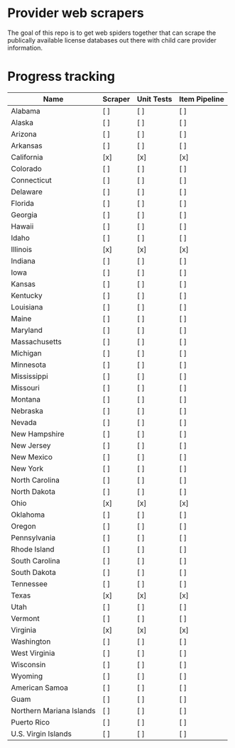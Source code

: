 # Provider web scrapers
The goal of this repo is to get web spiders together that can scrape the publically available license databases out there with
child care provider information.


# Progress tracking

| Name                     | Scraper | Unit Tests | Item Pipeline |
|--------------------------|---------|------------|----------------|
| Alabama                  | [ ]     | [ ]        | [ ]            |
| Alaska                   | [ ]     | [ ]        | [ ]            |
| Arizona                  | [ ]     | [ ]        | [ ]            |
| Arkansas                 | [ ]     | [ ]        | [ ]            |
| California               | [x]     | [x]        | [x]            |
| Colorado                 | [ ]     | [ ]        | [ ]            |
| Connecticut              | [ ]     | [ ]        | [ ]            |
| Delaware                 | [ ]     | [ ]        | [ ]            |
| Florida                  | [ ]     | [ ]        | [ ]            |
| Georgia                  | [ ]     | [ ]        | [ ]            |
| Hawaii                   | [ ]     | [ ]        | [ ]            |
| Idaho                    | [ ]     | [ ]        | [ ]            |
| Illinois                 | [x]     | [x]        | [x]            |
| Indiana                  | [ ]     | [ ]        | [ ]            |
| Iowa                     | [ ]     | [ ]        | [ ]            |
| Kansas                   | [ ]     | [ ]        | [ ]            |
| Kentucky                 | [ ]     | [ ]        | [ ]            |
| Louisiana                | [ ]     | [ ]        | [ ]            |
| Maine                    | [ ]     | [ ]        | [ ]            |
| Maryland                 | [ ]     | [ ]        | [ ]            |
| Massachusetts            | [ ]     | [ ]        | [ ]            |
| Michigan                 | [ ]     | [ ]        | [ ]            |
| Minnesota                | [ ]     | [ ]        | [ ]            |
| Mississippi              | [ ]     | [ ]        | [ ]            |
| Missouri                 | [ ]     | [ ]        | [ ]            |
| Montana                  | [ ]     | [ ]        | [ ]            |
| Nebraska                 | [ ]     | [ ]        | [ ]            |
| Nevada                   | [ ]     | [ ]        | [ ]            |
| New Hampshire            | [ ]     | [ ]        | [ ]            |
| New Jersey               | [ ]     | [ ]        | [ ]            |
| New Mexico               | [ ]     | [ ]        | [ ]            |
| New York                 | [ ]     | [ ]        | [ ]            |
| North Carolina           | [ ]     | [ ]        | [ ]            |
| North Dakota             | [ ]     | [ ]        | [ ]            |
| Ohio                     | [x]     | [x]        | [x]            |
| Oklahoma                 | [ ]     | [ ]        | [ ]            |
| Oregon                   | [ ]     | [ ]        | [ ]            |
| Pennsylvania             | [ ]     | [ ]        | [ ]            |
| Rhode Island             | [ ]     | [ ]        | [ ]            |
| South Carolina           | [ ]     | [ ]        | [ ]            |
| South Dakota             | [ ]     | [ ]        | [ ]            |
| Tennessee                | [ ]     | [ ]        | [ ]            |
| Texas                    | [x]     | [x]        | [x]            |
| Utah                     | [ ]     | [ ]        | [ ]            |
| Vermont                  | [ ]     | [ ]        | [ ]            |
| Virginia                 | [x]     | [x]        | [x]            |
| Washington               | [ ]     | [ ]        | [ ]            |
| West Virginia            | [ ]     | [ ]        | [ ]            |
| Wisconsin                | [ ]     | [ ]        | [ ]            |
| Wyoming                  | [ ]     | [ ]        | [ ]            |
| American Samoa           | [ ]     | [ ]        | [ ]            |
| Guam                     | [ ]     | [ ]        | [ ]            |
| Northern Mariana Islands | [ ]     | [ ]        | [ ]            |
| Puerto Rico              | [ ]     | [ ]        | [ ]            |
| U.S. Virgin Islands      | [ ]     | [ ]        | [ ]            |
